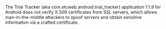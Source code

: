 The Trial Tracker (aka com.etcweb.android.trial_tracker) application 1.1.9 for Android does not verify X.509 certificates from SSL servers, which allows man-in-the-middle attackers to spoof servers and obtain sensitive information via a crafted certificate.